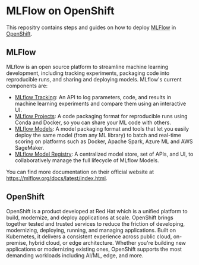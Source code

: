# MLFlow on OpenShift

This repositry contains steps and guides on how to deploy [MLFlow](https://mlflow.org/) in [OpenShift](https://www.redhat.com/en/technologies/cloud-computing/openshift).

## MLFlow

MLflow is an open source platform to streamline machine learning development, including tracking experiments, packaging code into reproducible runs, and sharing and deploying models. MLflow's current components are:

- [MLflow Tracking](https://mlflow.org/docs/latest/tracking.html): An API to log parameters, code, and results in machine learning experiments and compare them using an interactive UI.
- [MLflow Projects](https://mlflow.org/docs/latest/projects.html): A code packaging format for reproducible runs using Conda and Docker, so you can share your ML code with others.
- [MLflow Models](https://mlflow.org/docs/latest/models.html): A model packaging format and tools that let you easily deploy the same model (from any ML library) to batch and real-time scoring on platforms such as Docker, Apache Spark, Azure ML and AWS SageMaker.
- [MLflow Model Registry](https://mlflow.org/docs/latest/model-registry.html): A centralized model store, set of APIs, and UI, to collaboratively manage the full lifecycle of MLflow Models.

You can find more documentation on their official website at https://mlflow.org/docs/latest/index.html.

## OpenShift

OpenShift is a product developed at Red Hat which is a unified platform to build, modernize, and deploy applications at scale. OpenShift brings together tested and trusted services to reduce the friction of developing, modernizing, deploying, running, and managing applications. Built on Kubernetes, it delivers a consistent experience across public cloud, on-premise, hybrid cloud, or edge architecture. Whether you're building new applications or modernizing existing ones, OpenShift supports the most demanding workloads including AI/ML, edge, and more.

